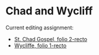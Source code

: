 # Chad and Wycliff

Current editing assignment:

- [St. Chad Gospel, folio 2-recto](http://www.homermultitext.org/ict2/?urn=urn:cite2:fufolio:chad_rgb.2018:Chad002)
- [Wycliffe, folio 1-recto](http://www.homermultitext.org/ict2/?urn=urn:cite2:fufolio:wycliff_rgb.2018:W001r)



